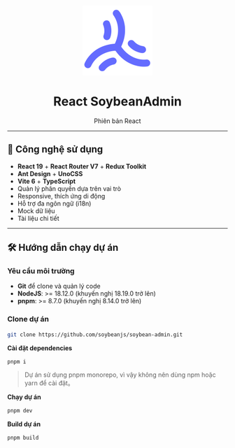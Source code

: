 <div align="center">
 <img src="./public/favicon.svg" width="160" />
 <h1>React SoybeanAdmin</h1>
 <span>Phiên bản React</span>
</div>

---

## 🚀 Công nghệ sử dụng

- **React 19** + **React Router V7** + **Redux Toolkit**
- **Ant Design** + **UnoCSS**
- **Vite 6** + **TypeScript**
- Quản lý phân quyền dựa trên vai trò
- Responsive, thích ứng di động
- Hỗ trợ đa ngôn ngữ (i18n)
- Mock dữ liệu
- Tài liệu chi tiết

---

## 🛠️ Hướng dẫn chạy dự án

### Yêu cầu môi trường
- **Git** để clone và quản lý code
- **NodeJS**: >= 18.12.0 (khuyến nghị 18.19.0 trở lên)
- **pnpm**: >= 8.7.0 (khuyến nghị 8.14.0 trở lên)



### Clone dự án
```bash
git clone https://github.com/soybeanjs/soybean-admin.git
```

**Cài đặt dependencies**
```bash
pnpm i
```

> Dự án sử dụng pnpm monorepo, vì vậy không nên dùng npm hoặc yarn để cài đặt。

**Chạy dự án**

```bash
pnpm dev
```

**Build dự án**

```bash
pnpm build
```
